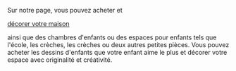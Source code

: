 Sur notre page, vous pouvez acheter et <p><a href="https://www.goodstickers.lu/">décorer votre maison</a></p> ainsi que des chambres d'enfants ou des espaces pour enfants tels que l'école, les crèches, les crèches ou deux autres petites pièces. Vous pouvez acheter les dessins d'enfants que votre enfant aime le plus et décorer votre espace avec originalité et créativité.
